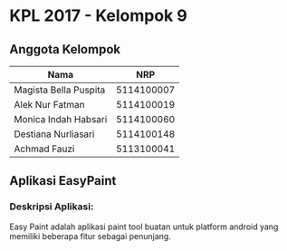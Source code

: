 # KPL 2017 - Kelompok 9

## Anggota Kelompok
| Nama                       | NRP        |
| -------------------------- |:----------:|
| Magista Bella Puspita      | 5114100007 |
| Alek Nur Fatman            | 5114100019 |
| Monica Indah Habsari       | 5114100060 |
| Destiana Nurliasari        | 5114100148 | PM
| Achmad Fauzi               | 5113100041 |

## Aplikasi EasyPaint
### Deskripsi Aplikasi:
Easy Paint adalah aplikasi paint tool buatan untuk platform android yang memiliki beberapa fitur sebagai penunjang.

